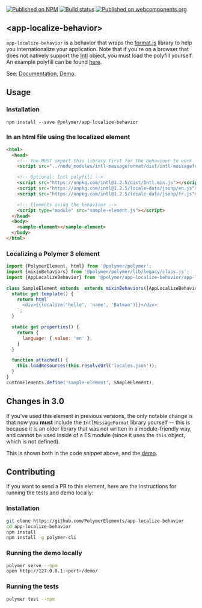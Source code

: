 [![Published on NPM](https://img.shields.io/npm/v/@polymer/app-localize-behavior.svg)](https://www.npmjs.com/package/@polymer/app-localize-behavior)
[![Build status](https://travis-ci.org/PolymerElements/app-localize-behavior.svg?branch=master)](https://travis-ci.org/PolymerElements/app-localize-behavior)
[![Published on webcomponents.org](https://img.shields.io/badge/webcomponents.org-published-blue.svg)](https://webcomponents.org/element/@polymer/app-localize-behavior)

## &lt;app-localize-behavior&gt;
`app-localize-behavior` is a behavior that wraps the [format.js](http://formatjs.io/) library to
help you internationalize your application. Note that if you're on a browser that
does not natively support the [Intl](https://developer.mozilla.org/en-US/docs/Web/JavaScript/Reference/Global_Objects/Intl)
object, you must load the polyfill yourself. An example polyfill can
be found [here](https://github.com/andyearnshaw/Intl.js/).

See: [Documentation](https://www.webcomponents.org/element/@polymer/app-localize-behavior),
  [Demo](https://www.webcomponents.org/element/@polymer/app-localize-behavior/demo/demo/index.html).

## Usage

### Installation
```
npm install --save @polymer/app-localize-behavior
```

### In an html file using the localized element
```html
<html>
  <head>
    <!-- You MUST import this library first for the behaviour to work -->
    <script src="../node_modules/intl-messageformat/dist/intl-messageformat.js"></script>

    <!-- Optional: Intl polyfill -->
    <script src="https://unpkg.com/intl@1.2.5/dist/Intl.min.js"></script>
    <script src="https://unpkg.com/intl@1.2.5/locale-data/jsonp/en.js"></script>
    <script src="https://unpkg.com/intl@1.2.5/locale-data/jsonp/fr.js"></script>

    <!-- Elements using the behaviour -->
    <script type="module" src="sample-element.js"></script>
  </head>
  <body>
    <sample-element></sample-element>
  </body>
</html>
```

### Localizing a Polymer 3 element
```js
import {PolymerElement, html} from '@polymer/polymer';
import {mixinBehaviors} from '@polymer/polymer/lib/legacy/class.js';
import {AppLocalizeBehavior} from '@polymer/app-localize-behavior/app-localize-behavior.js';

class SampleElement extends  extends mixinBehaviors([AppLocalizeBehavior], PolymerElement) {
  static get template() {
    return html`
      <div>{{localize('hello', 'name', 'Batman')}}</div>
    `;
  }

  static get properties() {
    return {
      language: { value: 'en' },
    }
  }

  function attached() {
    this.loadResources(this.resolveUrl('locales.json'));
  }
}
customElements.define('sample-element', SampleElement);
```
## Changes in 3.0
If you've used this element in previous versions, the only notable change is that now
you **must** include the `IntlMessageFormat` library yourself -- this is because
it is an older library that was not written in a module-friendly way, and cannot
be used inside of a ES module (since it uses the `this` object, which is
not defined).

This is shown both in the code snippet above, and the [demo](https://github.com/PolymerElements/app-localize-behavior/blob/master/demo/index.html).
## Contributing
If you want to send a PR to this element, here are
the instructions for running the tests and demo locally:

### Installation
```sh
git clone https://github.com/PolymerElements/app-localize-behavior
cd app-localize-behavior
npm install
npm install -g polymer-cli
```

### Running the demo locally
```sh
polymer serve --npm
open http://127.0.0.1:<port>/demo/
```

### Running the tests
```sh
polymer test --npm
```
